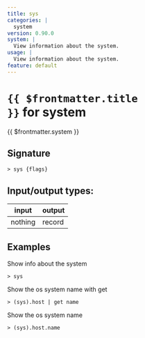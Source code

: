 ```yaml
---
title: sys
categories: |
  system
version: 0.90.0
system: |
  View information about the system.
usage: |
  View information about the system.
feature: default
---
```


<!-- This file is automatically generated. Please edit the command in https://github.com/nushell/nushell instead. -->

# <code>{{ $frontmatter.title }}</code> for system

<div class='command-title'>{{ $frontmatter.system }}</div>

## Signature

`> sys {flags} `

## Input/output types:

| input   | output |
| ------- | ------ |
| nothing | record |

## Examples

Show info about the system

```nushell
> sys

```

Show the os system name with get

```nushell
> (sys).host | get name

```

Show the os system name

```nushell
> (sys).host.name

```
